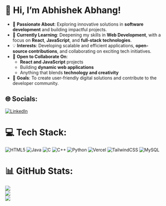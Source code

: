 # 👋 Hi, I’m Abhishek Abhang!  

- 👀 **Passionate About**: Exploring innovative solutions in **software development** and building impactful projects.  
- 🌱 **Currently Learning**: Deepening my skills in **Web Development**, with a focus on **React**, **JavaScript**, and **full-stack technologies**.  
- 💡 **Interests**: Developing scalable and efficient applications, **open-source contributions**, and collaborating on exciting tech initiatives.  
- 💞️ **Open to Collaborate On**:  
  - **React and JavaScript** projects  
  - Building **dynamic web applications**  
  - Anything that blends **technology and creativity**  
- 🎯 **Goals**: To create user-friendly digital solutions and contribute to the developer community.  


## 🌐 Socials:
[![LinkedIn](https://img.shields.io/badge/LinkedIn-%230077B5.svg?logo=linkedin&logoColor=white)](https://linkedin.com/in/https://www.linkedin.com/in/abhishekabhang) 

# 💻 Tech Stack:
![HTML5](https://img.shields.io/badge/html5-%23E34F26.svg?style=plastic&logo=html5&logoColor=white) ![Java](https://img.shields.io/badge/java-%23ED8B00.svg?style=plastic&logo=openjdk&logoColor=white) ![C](https://img.shields.io/badge/c-%2300599C.svg?style=plastic&logo=c&logoColor=white) ![C++](https://img.shields.io/badge/c++-%2300599C.svg?style=plastic&logo=c%2B%2B&logoColor=white) ![Python](https://img.shields.io/badge/python-3670A0?style=plastic&logo=python&logoColor=ffdd54) ![Vercel](https://img.shields.io/badge/vercel-%23000000.svg?style=plastic&logo=vercel&logoColor=white) ![TailwindCSS](https://img.shields.io/badge/tailwindcss-%2338B2AC.svg?style=plastic&logo=tailwind-css&logoColor=white) ![MySQL](https://img.shields.io/badge/mysql-4479A1.svg?style=plastic&logo=mysql&logoColor=white)
# 📊 GitHub Stats:
![](https://github-readme-stats.vercel.app/api?username=abhishekabhang314&theme=gotham&hide_border=true&include_all_commits=true&count_private=false)<br/>
![](https://github-readme-streak-stats.herokuapp.com/?user=abhishekabhang314&theme=gotham&hide_border=true)<br/>
![](https://github-readme-stats.vercel.app/api/top-langs/?username=abhishekabhang314&theme=gotham&hide_border=true&include_all_commits=true&count_private=false&layout=compact)

